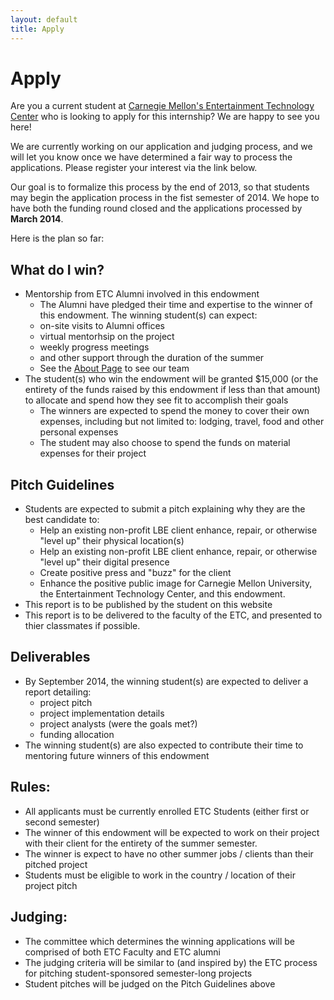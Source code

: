 ```yaml
---
layout: default
title: Apply
---
```


# Apply

Are you a current student at [Carnegie Mellon's Entertainment Technology Center](http://etc.cmu.edu/) who is looking to apply for this internship?  We are happy to see you here!

We are currently working on our application and judging process, and we will let you know once we have determined a fair way to process the applications.  Please register your interest via the link below.

Our goal is to formalize this process by the end of 2013, so that students may begin the application process in the fist semester of 2014.  We hope to have both the funding round closed and the applications processed by **March 2014**.

Here is the plan so far:

## What do I win?

- Mentorship from ETC Alumni involved in this endowment
  - The Alumni have pledged their time and expertise to the winner of this endowment.  The winning student(s) can expect:
  - on-site visits to Alumni offices
  - virtual mentorhsip on the project
  - weekly progress meetings
  - and other support through the duration of the summer
  - See the [About Page](/pages/about.html) to see our team
- The student(s) who win the endowment will be granted $15,000 (or the entirety of the funds raised by this endowment if less than that amount) to allocate and spend how they see fit to accomplish their goals
  - The winners are expected to spend the money to cover their own expenses, including but not limited to: lodging, travel, food and other personal expenses
  - The student may also choose to spend the funds on material expenses for their project


## Pitch Guidelines

- Students are expected to submit a pitch explaining why they are the best candidate to:
  - Help an existing non-profit LBE client enhance, repair, or otherwise "level up" their physical location(s)
  - Help an existing non-profit LBE client enhance, repair, or otherwise "level up" their digital presence
  - Create positive press and "buzz" for the client
  - Enhance the positive public image for Carnegie Mellon University, the Entertainment Technology Center, and this endowment. 
- This report is to be published by the student on this website
- This report is to be delivered to the faculty of the ETC, and presented to thier classmates if possible.

## Deliverables

- By September 2014, the winning student(s) are expected to deliver a report detailing:
  - project pitch
  - project implementation details
  - project analysts (were the goals met?)
  - funding allocation
- The winning student(s) are also expected to contribute their time to mentoring future winners of this endowment 

## Rules:

- All applicants must be currently enrolled ETC Students (either first or second semester)
- The winner of this endowment will be expected to work on their project with their client for the entirety of the summer semester.  
- The winner is expect to have no other summer jobs / clients than their pitched project
- Students must be eligible to work in the country / location of their project pitch

## Judging:

- The committee which determines the winning applications will be comprised of both ETC Faculty and ETC alumni
- The judging criteria will be similar to (and inspired by) the ETC process for pitching student-sponsored semester-long projects
- Student pitches will be judged on the Pitch Guidelines above
